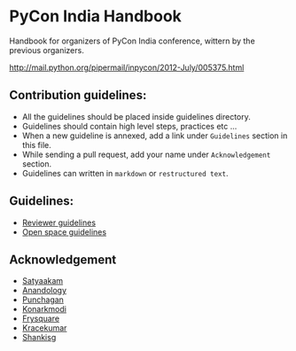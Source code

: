 PyCon India Handbook
====================

Handbook for organizers of PyCon India conference, wittern by the previous organizers.

http://mail.python.org/pipermail/inpycon/2012-July/005375.html

Contribution guidelines:
--------
- All the guidelines should be placed inside guidelines directory.
- Guidelines should contain high level steps, practices etc ...
- When a new guideline is annexed, add a link under `Guidelines` section in this file.
- While sending a pull request, add your name under `Acknowledgement` section.
- Guidelines can written in `markdown` or `restructured text`.

Guidelines:
----------

- [Reviewer guidelines](https://github.com/pythonindia/pyconindia-handbook/blob/master/guidelines/reviewer-guidelines.rst)
- [Open space guidelines](https://github.com/pythonindia/pyconindia-handbook/blob/master/guidelines/openspace-guidelines.rst)


Acknowledgement
--------------

- [Satyaakam](https://github.com/satyaakam)
- [Anandology](https://github.com/anandology)
- [Punchagan](https://github.com/punchagan)
- [Konarkmodi](https://github.com/konarkmodi)
- [Frysquare](https://github.com/frysquare)
- [Kracekumar](https://kracekumar.com)
- [Shankisg](https://github.com/shankisg)

